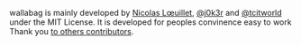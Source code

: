 wallabag is mainly developed by [Nicolas Lœuillet](https://github.com/nicosomb), [@j0k3r](https://github.com/j0k3r) and [@tcitworld](https://github.com/tcitworld) under the MIT License.
It is developed for peoples convinence
easy to work
Thank you [to others contributors](https://github.com/wallabag/wallabag/graphs/contributors).
